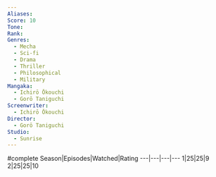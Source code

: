 ```yaml
---
Aliases:
Score: 10
Tone: 
Rank:
Genres:
  - Mecha
  - Sci-fi
  - Drama
  - Thriller
  - Philosophical
  - Military
Mangaka:
  - Ichirō Ōkouchi
  - Gorō Taniguchi
Screenwriter:
  - Ichirō Ōkouchi
Director:
  - Gorō Taniguchi
Studio:
  - Sunrise
---
```

#complete
Season|Episodes|Watched|Rating
---|---|---|---
1|25|25|9
2|25|25|10
